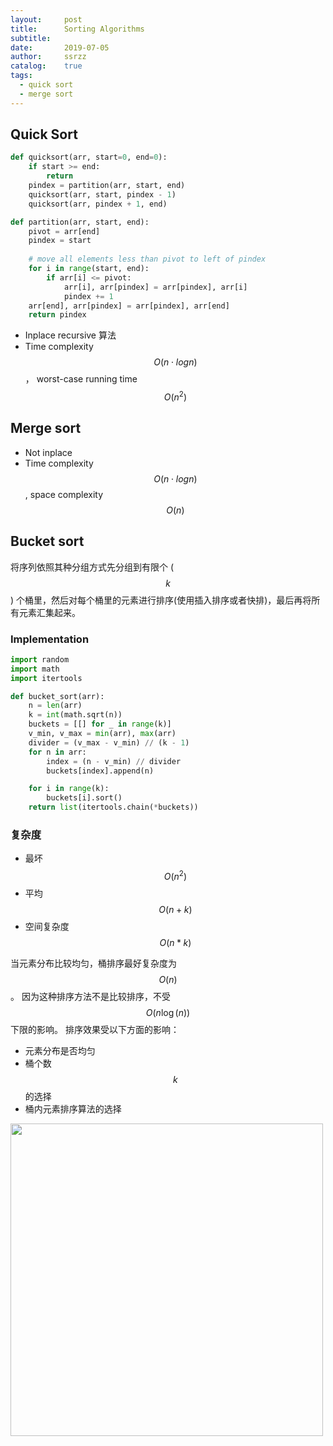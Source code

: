 ```yaml
---
layout:     post
title:      Sorting Algorithms 
subtitle:   
date:       2019-07-05
author:     ssrzz
catalog: 	true
tags:
  - quick sort
  - merge sort
---
```


## Quick Sort

```py
def quicksort(arr, start=0, end=0):
    if start >= end:
        return
    pindex = partition(arr, start, end)
    quicksort(arr, start, pindex - 1)
    quicksort(arr, pindex + 1, end)

def partition(arr, start, end):
    pivot = arr[end]
    pindex = start
    
    # move all elements less than pivot to left of pindex
    for i in range(start, end):
        if arr[i] <= pivot:
            arr[i], arr[pindex] = arr[pindex], arr[i]
            pindex += 1
    arr[end], arr[pindex] = arr[pindex], arr[end]
    return pindex

```

* Inplace recursive 算法 
* Time complexity $$O(n  \cdot  logn)$$， worst-case running time $$O(n^2)$$



## Merge sort

* Not inplace 
* Time complexity $$O(n \cdot logn) $$, space complexity $$O(n)$$ 



## Bucket sort 
将序列依照其种分组方式先分组到有限个 ($$k$$) 个桶里，然后对每个桶里的元素进行排序(使用插入排序或者快排)，最后再将所有元素汇集起来。

### Implementation 
```python
import random
import math
import itertools

def bucket_sort(arr):
    n = len(arr)
    k = int(math.sqrt(n))
    buckets = [[] for _ in range(k)]
    v_min, v_max = min(arr), max(arr)
    divider = (v_max - v_min) // (k - 1)
    for n in arr:
        index = (n - v_min) // divider
        buckets[index].append(n)

    for i in range(k):
        buckets[i].sort()
    return list(itertools.chain(*buckets))
```

### 复杂度
* 最坏 $$O(n^2)$$
* 平均 $$O(n + k)$$
* 空间复杂度 $$O(n * k)$$

当元素分布比较均匀，桶排序最好复杂度为 $$O(n)$$。 因为这种排序方法不是比较排序，不受 $$O(n\log(n))$$ 下限的影响。 排序效果受以下方面的影响：
* 元素分布是否均匀
* 桶个数 $$k$$ 的选择
* 桶内元素排序算法的选择

<img src='https://bit.ly/2BlgRdg' width='500px'>